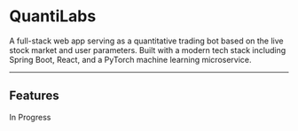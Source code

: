 # QuantiLabs

A full-stack web app serving as a quantitative trading bot based on the live stock market and user parameters. Built with a modern tech stack including Spring Boot, React, and a PyTorch machine learning microservice.

---

## Features 

In Progress
